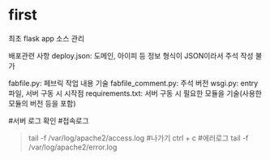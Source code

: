 # first
최초 flask app 소스 관리

배포관련 사항
deploy.json: 도메인, 아이피 등 정보
             형식이 JSON이라서 주석 작성 불가
             
fabfile.py: 페브릭 작업 내용 기술
fabfile_comment.py: 주석 버전
wsgi.py: entry파일, 서버 구동 시 시작점
requirements.txt: 서버 구동 시 필요한 모듈을 기술(사용한 모듈의 버전 등을 포함)

#서버 로그 확인
#접속로그
>tail -f /var/log/apache2/access.log
#나가기
>ctrl + c 
#에러로그
>tail -f /var/log/apache2/error.log
